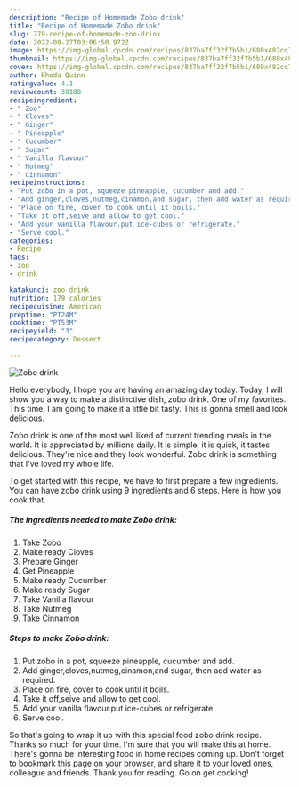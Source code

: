 ```yaml
---
description: "Recipe of Homemade Zoɓo drink"
title: "Recipe of Homemade Zoɓo drink"
slug: 779-recipe-of-homemade-zoo-drink
date: 2022-09-27T03:06:50.972Z
image: https://img-global.cpcdn.com/recipes/837ba7ff32f7b5b1/680x482cq70/zoɓo-drink-recipe-main-photo.jpg
thumbnail: https://img-global.cpcdn.com/recipes/837ba7ff32f7b5b1/680x482cq70/zoɓo-drink-recipe-main-photo.jpg
cover: https://img-global.cpcdn.com/recipes/837ba7ff32f7b5b1/680x482cq70/zoɓo-drink-recipe-main-photo.jpg
author: Rhoda Quinn
ratingvalue: 4.1
reviewcount: 38188
recipeingredient:
- " Zoo"
- " Cloves"
- " Ginger"
- " Pineapple"
- " Cucumber"
- " Sugar"
- " Vanilla flavour"
- " Nutmeg"
- " Cinnamon"
recipeinstructions:
- "Put zoɓo in a pot, squeeze pineapple, cucumber and add."
- "Add ginger,cloves,nutmeg,cinamon,and sugar, then add water as required."
- "Place on fire, cover to cook until it boils."
- "Take it off,seive and allow to get cool."
- "Add your vanilla flavour.put ice-cubes or refrigerate."
- "Serve cool."
categories:
- Recipe
tags:
- zoo
- drink

katakunci: zoo drink 
nutrition: 179 calories
recipecuisine: American
preptime: "PT24M"
cooktime: "PT53M"
recipeyield: "3"
recipecategory: Dessert

---
```



![Zoɓo drink](https://img-global.cpcdn.com/recipes/837ba7ff32f7b5b1/680x482cq70/zoɓo-drink-recipe-main-photo.jpg)

Hello everybody, I hope you are having an amazing day today. Today, I will show you a way to make a distinctive dish, zoɓo drink. One of my favorites. This time, I am going to make it a little bit tasty. This is gonna smell and look delicious.

Zoɓo drink is one of the most well liked of current trending meals in the world. It is appreciated by millions daily. It is simple, it is quick, it tastes delicious. They're nice and they look wonderful. Zoɓo drink is something that I've loved my whole life.




To get started with this recipe, we have to first prepare a few ingredients. You can have zoɓo drink using 9 ingredients and 6 steps. Here is how you cook that.

<!--inarticleads1-->

##### The ingredients needed to make Zoɓo drink:

1. Take  Zoɓo
1. Make ready  Cloves
1. Prepare  Ginger
1. Get  Pineapple
1. Make ready  Cucumber
1. Make ready  Sugar
1. Take  Vanilla flavour
1. Take  Nutmeg
1. Take  Cinnamon




<!--inarticleads2-->

##### Steps to make Zoɓo drink:

1. Put zoɓo in a pot, squeeze pineapple, cucumber and add.
1. Add ginger,cloves,nutmeg,cinamon,and sugar, then add water as required.
1. Place on fire, cover to cook until it boils.
1. Take it off,seive and allow to get cool.
1. Add your vanilla flavour.put ice-cubes or refrigerate.
1. Serve cool.




So that's going to wrap it up with this special food zoɓo drink recipe. Thanks so much for your time. I'm sure that you will make this at home. There's gonna be interesting food in home recipes coming up. Don't forget to bookmark this page on your browser, and share it to your loved ones, colleague and friends. Thank you for reading. Go on get cooking!
